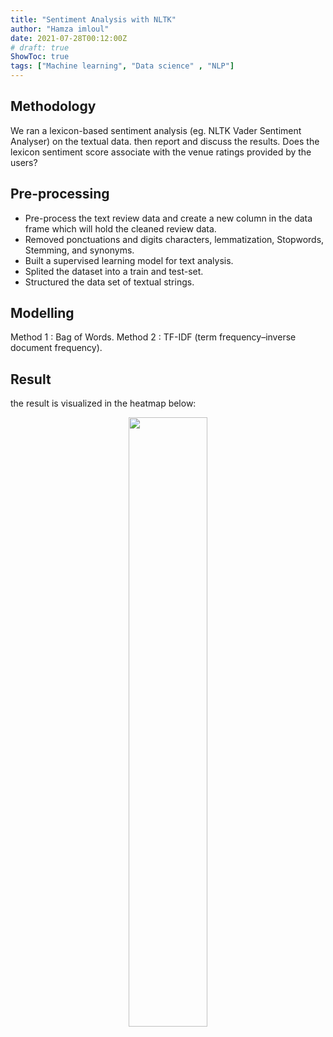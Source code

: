 ```yaml
---
title: "Sentiment Analysis with NLTK"
author: "Hamza imloul"
date: 2021-07-28T00:12:00Z
# draft: true
ShowToc: true
tags: ["Machine learning", "Data science" , "NLP"]
---
```


## Methodology

We ran a lexicon-based sentiment analysis (eg. NLTK Vader Sentiment Analyser) on the textual data. then report and discuss the results. Does the lexicon sentiment score associate with the venue ratings provided by the users?

## Pre-processing

* Pre-process the text review data and create a new column in the data frame which will hold the cleaned review data.
* Removed ponctuations and digits characters, lemmatization, Stopwords, Stemming, and synonyms.
* Built a supervised learning model for text analysis.
* Splited the dataset into a train and test-set.
* Structured the data set of textual strings.

## Modelling

Method 1 : Bag of Words.
Method 2 : TF-IDF (term frequency–inverse document frequency).

## Result

the result is visualized in the heatmap below:

<p align="center">
<img src="/images/nlp_score.png" width="50%"/>
</p>  